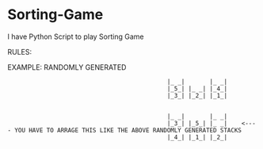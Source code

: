 # Sorting-Game
I have Python Script to play Sorting Game

RULES:

EXAMPLE:
                                                 RANDOMLY GENERATED 

                                                 |_ _|       |_ _|
                                                 |_5_| |_ _| |_4_|
                                                 |_3_| |_2_| |_1_|
                                                 
                                                 
                                                 |_ _|       |_ _|     
                                                 |_3_| |_5_| |_ _|    <---- YOU HAVE TO ARRAGE THIS LIKE THE ABOVE RANDOMLY GENERATED STACKS
                                                 |_4_| |_1_| |_2_|
                                             
